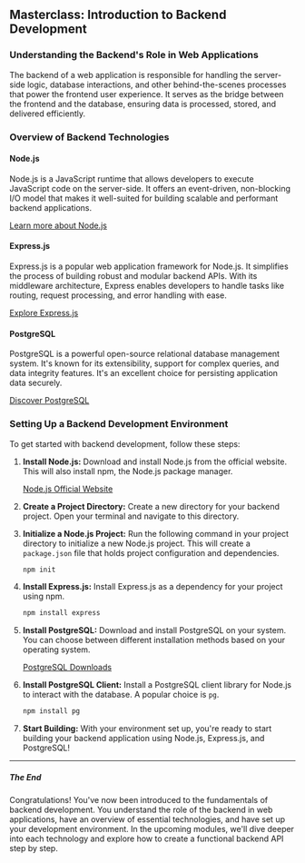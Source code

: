 ## Masterclass: Introduction to Backend Development

### Understanding the Backend's Role in Web Applications

The backend of a web application is responsible for handling the server-side logic, database interactions, and other behind-the-scenes processes that power the frontend user experience. It serves as the bridge between the frontend and the database, ensuring data is processed, stored, and delivered efficiently.

### Overview of Backend Technologies

#### Node.js
Node.js is a JavaScript runtime that allows developers to execute JavaScript code on the server-side. It offers an event-driven, non-blocking I/O model that makes it well-suited for building scalable and performant backend applications.

[Learn more about Node.js](https://nodejs.org/)

#### Express.js
Express.js is a popular web application framework for Node.js. It simplifies the process of building robust and modular backend APIs. With its middleware architecture, Express enables developers to handle tasks like routing, request processing, and error handling with ease.

[Explore Express.js](https://expressjs.com/)

#### PostgreSQL
PostgreSQL is a powerful open-source relational database management system. It's known for its extensibility, support for complex queries, and data integrity features. It's an excellent choice for persisting application data securely.

[Discover PostgreSQL](https://www.postgresql.org/)

### Setting Up a Backend Development Environment

To get started with backend development, follow these steps:

1. **Install Node.js:** Download and install Node.js from the official website. This will also install npm, the Node.js package manager.

   [Node.js Official Website](https://nodejs.org/)

2. **Create a Project Directory:** Create a new directory for your backend project. Open your terminal and navigate to this directory.

3. **Initialize a Node.js Project:** Run the following command in your project directory to initialize a new Node.js project. This will create a `package.json` file that holds project configuration and dependencies.

   ```bash
   npm init
   ```

4. **Install Express.js:** Install Express.js as a dependency for your project using npm.

   ```bash
   npm install express
   ```

5. **Install PostgreSQL:** Download and install PostgreSQL on your system. You can choose between different installation methods based on your operating system.

   [PostgreSQL Downloads](https://www.postgresql.org/download/)

6. **Install PostgreSQL Client:** Install a PostgreSQL client library for Node.js to interact with the database. A popular choice is `pg`.

   ```bash
   npm install pg
   ```

7. **Start Building:** With your environment set up, you're ready to start building your backend application using Node.js, Express.js, and PostgreSQL!

---

##### The End

Congratulations! You've now been introduced to the fundamentals of backend development. You understand the role of the backend in web applications, have an overview of essential technologies, and have set up your development environment. In the upcoming modules, we'll dive deeper into each technology and explore how to create a functional backend API step by step.